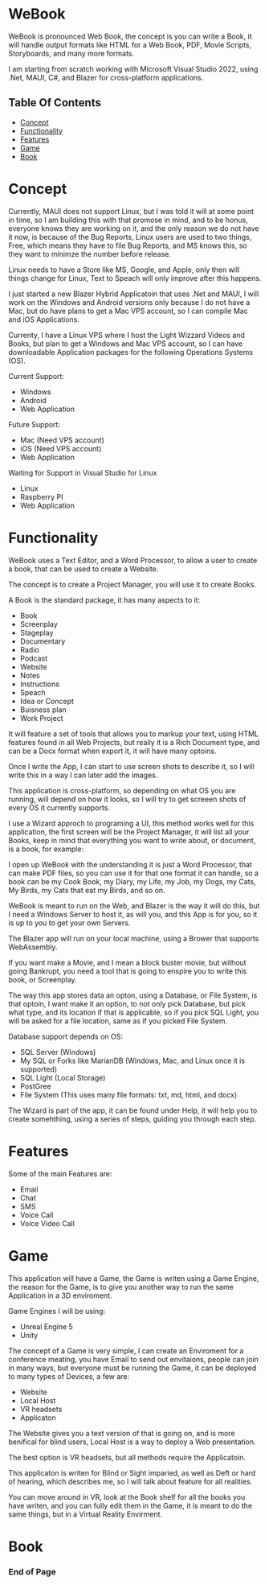 # WeBook

WeBook is pronounced Web Book, the concept is you can write a Book, 
it will handle output formats like HTML for a Web Book, PDF,
Movie Scripts, Storyboards, and many more formats.

I am starting from scratch working with Microsoft Visual Studio 2022, using .Net, MAUI, C#, and Blazer for cross-platform applications.


## Table Of Contents

* [Concept](#Concept)
* [Functionality](#Functionality)
* [Features](#Features)
* [Game](#Game)
* [Book](#Book)


# Concept

Currently, MAUI does not support Linux, but I was told it will at some point in time,
so I am building this with that promose in mind,
and to be honus, everyone knows they are working on it, 
and the only reason we do not have it now, 
is because of the Bug Reports,
Linux users are used to two things,
Free, which means they have to file Bug Reports,
and MS knows this, so they want to minimze the number before release.

Linux needs to have a Store like MS, Google, and Apple,
only then will things change for Linux,
Text to Speach will only improve after this happens.

I just started a new Blazer Hybrid Applicatoin that uses .Net and MAUI, 
I will work on the Windows and Android versions only because I do not have a Mac,
but do have plans to get a Mac VPS account,
so I can compile Mac and iOS Applications.

Currenty, I have a Linux VPS where I host the Light Wizzard Videos and Books,
but plan to get a Windows and Mac VPS account, 
so I can have downloadable Application packages for the following Operations Systems (OS).

Current Support:

* Windows
* Android
* Web Application

Future Support:

* Mac (Need VPS account)
* iOS (Need VPS account)
* Web Application

Waiting for Support in Visual Studio for Linux

* Linux
* Raspberry PI
* Web Application

# Functionality

WeBook uses a Text Editor, and a Word Processor,
to allow a user to create a book, 
that can be used to create a Website.

The concept is to create a Project Manager,
you will use it to create Books.

A Book is the standard package,
it has many aspects to it:

* Book
* Screenplay
* Stageplay
* Documentary
* Radio
* Podcast
* Website
* Notes
* Instructions
* Speach
* Idea or Concept
* Buisness plan
* Work Project

It will feature a set of tools that allows you to markup your text,
using HTML features found in all Web Projects,
but really it is a Rich Document type,
and can be a Docx format when export it,
it will have many optoins.

Once I write the App, I can start to use screen shots to describe it,
so I will write this in a way I can later add the images.

This application is cross-platform, so depending on what OS you are running,
will depend on how it looks, so I will try to get screeen shots of every OS it currently supports.

I use a Wizard approch to programing a UI,
this method works well for this application,
the first screen will be the Project Manager,
it will list all your Books,
keep in mind that everything you want to write about,
or document, is a book, for example:

I open up WeBook with the understanding it is just a Word Processor,
that can make PDF files, so you can use it for that one format it can handle,
so a book can be my Cook Book, my Diary, my Life, my Job, my Dogs, my Cats, My Birds, my Cats that eat my Birds, and so on.

WeBook is meant to run on the Web, and Blazer is the way it will do this,
but I need a Windows Server to host it,
as will you, and this App is for you, so it is up to you to get your own Servers.

The Blazer app will run on your local machine, using a Brower that supports WebAssembly.

If you want make a Movie, and I mean a block buster movie, but without going Bankrupt,
you need a tool that is going to enspire you to write this book, or Screenplay.

The way this app stores data an opton, using a Database, or File System, is that optoin, I want make it an option,
to not only pick Database, but pick what type, and its location if that is applicable,
so if you pick SQL Light, you will be asked for a file location, 
same as if you picked File System.

Database support depends on OS:

* SQL Server (Windows)
* My SQL or Forks like MarianDB (Windows, Mac, and Linux once it is supported)
* SQL Light (Local Storage)
* PostGree
* File System (This uses many file formats: txt, md, html, and docx)

The Wizard is part of the app, it can be found under Help, it will help you to create somehthing,
using a series of steps, guiding you through each step.

# Features

Some of the main Features are:

* Email
* Chat
* SMS
* Voice Call
* Voice Video Call

# Game

This application will have a Game,
the Game is writen using a Game Engine,
the reason for the Game, is to give you another way to run the same Application in a 3D enviroment.

Game Engines I will be using:

* Unreal Engine 5
* Unity

The concept of a Game is very simple, I can create an Enviroment for a conference meating,
you have Email to send out envitaions, people can join in many ways,
but everyone must be running the Game,
it can be deployed to many types of Devices, a few are:

* Website
* Local Host
* VR headsets
* Applicaton

The Website gives you a text version of that is going on, and is more benifical for blind users,
Local Host is a way to deploy a Web presentation.

The best option is VR headsets, but all methods require the Applicatoin.

This applicaton is writen for Blind or Sight imparied, as well as Deft or hard of hearing, which describes me,
so I will talk about feature for all realities.

You can move around in VR, look at the Book shelf for all the books you have writen,
and you can fully edit them in the Game, it is meant to do the same things,
but in a Virtual Reality Envirment.

# Book



### End of Page

